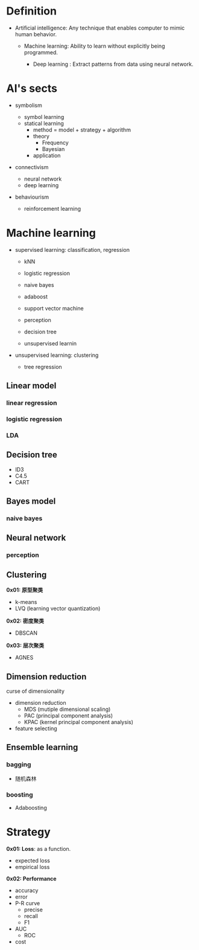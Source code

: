 # Definition

- Artificial intelligence: Any technique that enables computer to mimic human behavior.

  - Machine learning: Ability to learn without explicitly being programmed.

    - Deep learning : Extract patterns from data using neural network.

    

# AI's sects
- symbolism
    - symbol learning
    - statical learning
      - method = model + strategy + algorithm
       - theory
          - Frequency
          - Bayesian
       - application
- connectivism
    - neural network
    - deep learning
- behaviourism
    
    - reinforcement learning
    
    

# Machine learning

- supervised learning: classification, regression

  - kNN
  - logistic regression
  - naive bayes
  - adaboost
  - support vector machine
  - perception
  - decision tree

  - unsupervised learnin

- unsupervised learning: clustering

  - tree regression

## Linear model

### linear regression

### logistic regression

### LDA

## Decision tree

- ID3
- C4.5
- CART

## Bayes model

### naive bayes

## Neural network

### perception

## Clustering

**0x01: 原型聚类**

- k-means
- LVQ (learning vector quantization)

**0x02: 密度聚类**

- DBSCAN

**0x03: 层次聚类**

- AGNES

## Dimension reduction

curse of dimensionality

- dimension reduction
  - MDS (mutiple dimensional scaling)
  - PAC (principal component analysis)
  - KPAC (kernel principal component analysis)
- feature selecting



## Ensemble learning

### bagging

- 随机森林

### boosting

- Adaboosting



# Strategy

**0x01: Loss**: as a function.

- expected loss
- empirical loss

**0x02: Performance**

- accuracy
- error
- P-R curve
  - precise
  - recall
  - F1
- AUC
  - ROC
- cost